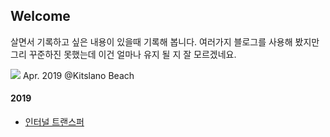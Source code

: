 ## Welcome
살면서 기록하고 싶은 내용이 있을때 기록해 봅니다. 여러가지 블로그를 사용해 봤지만 그리 꾸준하진 못했는데 이건 얼마나 유지 될 지 잘 모르겠네요. 

![]("https://live.staticflickr.com/65535/46712135355_70012a2e3b_z.jpg") 
Apr. 2019 @Kitslano Beach

#### 2019
- [인터널 트랜스퍼](/blog/2019/04/init)